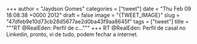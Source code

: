 
+++
author = "Jaydson Gomes"
categories = ["tweet"]
date = "Thu Feb 09 18:08:38 +0000 2012"
draft = false
image = "{TWEET_IMAGE}"
slug = "47dfeb9e10d73cb28d5677ae2d0ba43f9aa8645f"
tags = ["tweet"]
title = """RT @RealEden: Perfil de c..."""
+++
RT @RealEden: Perfil de casal no Linkedin, pronto, vi de tudo, podem fechar a internet.
